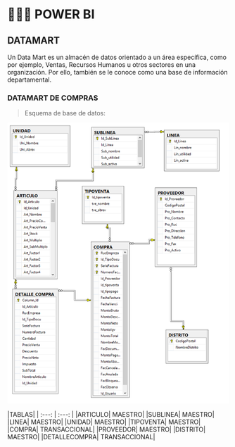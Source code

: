 # :maple_leaf::maple_leaf::maple_leaf: POWER BI

## DATAMART
Un Data Mart es un almacén de datos orientado a un área específica, como por ejemplo,  Ventas, Recursos Humanos u otros sectores en una organización. Por ello, también se le conoce como una base de información departamental. 

### DATAMART DE COMPRAS
> Esquema de base de datos:
<img src="img/cap1.png">

|TABLAS|
| :---: | :---: |
|ARTICULO|	MAESTRO|
|SUBLINEA|	MAESTRO|
|LINEA|	MAESTRO|
|UNIDAD|	MAESTRO|
|TIPOVENTA|	MAESTRO|
|COMPRA|	TRANSACCIONAL|
|PROVEEDOR|	MAESTRO|
|DISTRITO|	MAESTRO|
|DETALLECOMPRA|	TRANSACCIONAL|

